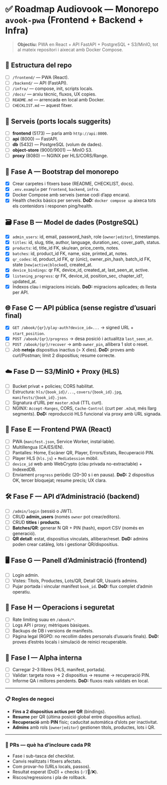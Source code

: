 # ✅ Roadmap Audiovook — Monorepo `avook-pwa` (Frontend + Backend + Infra)

> **Objectiu:** PWA en React + API FastAPI + PostgreSQL + S3/MinIO, tot al mateix repositori i aixecat amb Docker Compose.

## 📁 Estructura del repo
- [ ] `/frontend/` — PWA (React).
- [ ] `/backend/` — API (FastAPI).
- [ ] `/infra/` — compose, init, scripts locals.
- [ ] `/docs/` — arxiu tècnic, fluxos, UX copies.
- [ ] `README.md` — arrencada en local amb Docker.
- [ ] `CHECKLIST.md` — aquest fitxer.

## 🔧 Serveis (ports locals suggerits)
- [ ] **frontend** (5173) — parla amb `http://api:8000`.
- [ ] **api** (8000) — FastAPI.
- [ ] **db** (5432) — PostgreSQL (volum de dades).
- [ ] **object-store** (9000/9001) — MinIO S3.
- [ ] **proxy** (8080) — NGINX per HLS/CORS/Range.

## 🌱 Fase A — Bootstrap del monorepo
- [x] Crear carpetes i fitxers base (README, CHECKLIST, docs).
- [x] `.env.example` per `frontend`, `backend`, `infra`.
- [x] Docker Compose amb serveis (sense codi d’app encara).
- [x] Health checks bàsics per serveis.
**DoD:** `docker compose up` aixeca tots els contenidors i responen ping/health.

## 🗃️ Fase B — Model de dades (PostgreSQL)
- [x] `admin_users`: id, email, password_hash, role (`owner|editor`), timestamps.
- [x] `titles`: id, slug, title, author, language, duration_sec, cover_path, status.
- [x] `products`: id, title_id FK, sku/ean, price_cents, notes.
- [x] `batches`: id, product_id FK, name, size, printed_at, notes.
- [x] `qr_codes`: id, product_id FK, qr (únic), owner_pin_hash, batch_id FK, state (`new|active|blocked`), created_at.
- [x] `device_bindings`: qr FK, device_id, created_at, last_seen_at, active.
- [x] `listening_progress`: qr FK, device_id, position_sec, chapter_id?, updated_at.
- [x] Índexos clau i migracions inicials.
**DoD:** migracions aplicades; `db` llesta per API.

## 🌐 Fase C — API pública (sense registre d’usuari final)
- [x] `GET /abook/{qr}/play-auth?device_id=...` → signed URL + `start_position`.
- [x] `POST /abook/{qr}/progress` → desa posició i actualitza `last_seen_at`.
- [ ] `POST /abook/{qr}/recover` → amb `owner_pin`, allibera 1 slot o reset.
- [ ] Job **neteja** dispositius inactius (> X dies).
**DoD:** proves amb curl/Postman; límit 2 dispositius; resume correcte.

## ☁️ Fase D — S3/MinIO + Proxy (HLS)
- [ ] Bucket privat + policies; CORS habilitat.
- [ ] Estructura: `hls/{book_id}/...`, `covers/{book_id}.jpg`, `manifests/{book_id}.json`.
- [ ] Signatura d’URL per `master.m3u8` (TTL curt).
- [ ] NGINX: `Accept-Ranges`, CORS, `Cache-Control` (curt per `.m3u8`, més llarg segments).
**DoD:** reproducció HLS funcional via proxy amb URL signada.

## 📱 Fase E — Frontend PWA (React)
- [ ] PWA (`manifest.json`, Service Worker, instal·lable).
- [ ] Multillengua (CA/ES/EN).
- [ ] Pantalles: Home, Escàner QR, Player, Errors/Estats, Recuperació PIN.
- [ ] Player HLS (`hls.js`) + `MediaSession` mòbil.
- [ ] `device_id` web amb WebCrypto (clau privada no-extractable) + IndexedDB.
- [ ] Enviament `progress` periòdic (20–30 s i en pausa).
**DoD:** 2 dispositius OK, tercer bloquejat; resume precís; UX clara.

## 🛠️ Fase F — API d’Administració (backend)
- [ ] `/admin/login` (sessió o JWT).
- [ ] CRUD **admin_users** (només `owner` pot crear/editors).
- [ ] CRUD **titles** i **products**.
- [ ] **Batches/QR**: generar N QR + PIN (hash), export CSV (només en generació).
- [ ] **QR detall**: estat, dispositius vinculats, alliberar/reset.
**DoD:** admins poden crear catàleg, lots i gestionar QR/dispositius.

## 🖥️ Fase G — Panell d’Administració (frontend)
- [ ] Login admin.
- [ ] Vistes: Títols, Productes, Lots/QR, Detall QR, Usuaris admins.
- [ ] Pujar portada i vincular manifest `book_id`.
**DoD:** flux complet d’admin operatiu.

## 🔐 Fase H — Operacions i seguretat
- [ ] Rate limiting suau en `/abook/*`.
- [ ] Logs API i proxy; mètriques bàsiques.
- [ ] Backups de DB i versions de manifests.
- [ ] Pàgina legal (RGPD: no recollim dades personals d’usuaris finals).
**DoD:** proves d’estrès locals i simulació de reinici recuperable.

## 🚀 Fase I — Alpha interna
- [ ] Carregar 2–3 llibres (HLS, manifest, portada).
- [ ] Validar: targeta nova → 2 dispositius → resume → recuperació PIN.
- [ ] Informe QA i millores pendents.
**DoD:** fluxos reals validats en local.

---

### 📋 Regles de negoci
- **Fins a 2 dispositius actius per QR** (bindings).
- **Resume** per QR (última posició global entre dispositius actius).
- **Recuperació** amb **PIN** físic; caducitat automàtica d’slots per inactivitat.
- **Admins** amb rols (`owner|editor`) gestionen títols, productes, lots i QR.

---

### 🧪 PRs — què ha d’incloure cada PR
- Fase i sub-tasca del checklist.
- Canvis realitzats i fitxers afectats.
- Com provar-ho (URLs locals, passos).
- Resultat esperat (DoD) + checks (✅/🚧/❌).
- Riscos/regressions i pla de rollback.
